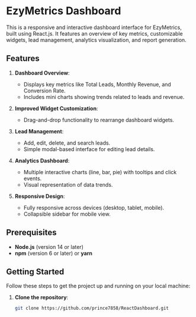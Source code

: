 # EzyMetrics Dashboard

This is a responsive and interactive dashboard interface for EzyMetrics, built using React.js. It features an overview of key metrics, customizable widgets, lead management, analytics visualization, and report generation.

## Features

1. **Dashboard Overview**:
   - Displays key metrics like Total Leads, Monthly Revenue, and Conversion Rate.
   - Includes mini charts showing trends related to leads and revenue.

2. **Improved Widget Customization**:
   - Drag-and-drop functionality to rearrange dashboard widgets.

3. **Lead Management**:
   - Add, edit, delete, and search leads.
   - Simple modal-based interface for editing lead details.

4. **Analytics Dashboard**:
   - Multiple interactive charts (line, bar, pie) with tooltips and click events.
   - Visual representation of data trends.

5. **Responsive Design**:
   - Fully responsive across devices (desktop, tablet, mobile).
   - Collapsible sidebar for mobile view.

## Prerequisites

- **Node.js** (version 14 or later)
- **npm** (version 6 or later) or **yarn**

## Getting Started

Follow these steps to get the project up and running on your local machine:

1. **Clone the repository**:
   ```bash
   git clone https://github.com/prince7858/ReactDashboard.git

